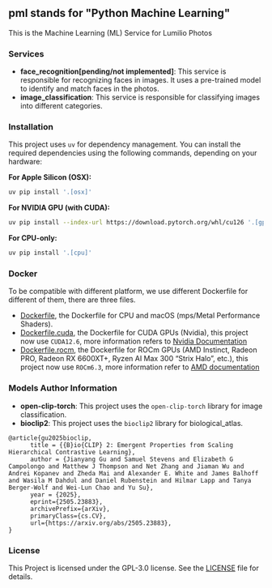 ## pml stands for "Python Machine Learning"
This is the Machine Learning (ML) Service for Lumilio Photos
### Services
- **face_recognition[pending/not implemented]**: This service is responsible for recognizing faces in images.
It uses a pre-trained model to identify and match faces in the photos.
- **image_classification**: This service is responsible for classifying images into different categories.

### Installation

This project uses `uv` for dependency management. You can install the required dependencies using the following commands, depending on your hardware:

**For Apple Silicon (OSX):**
```bash
uv pip install '.[osx]'
```

**For NVIDIA GPU (with CUDA):**
```bash
uv pip install --index-url https://download.pytorch.org/whl/cu126 '.[gpu]'
```

**For CPU-only:**
```bash
uv pip install '.[cpu]'
```

### Docker

To be compatible with different platform, we use different Dockerfile for different of them, there are three files.

- [Dockerfile](./Dockerfile), the Dockerfile for CPU and macOS (mps/Metal Performance Shaders).
- [Dockerfile.cuda](./Dockerfile.cuda), the Dockerfile for CUDA GPUs (Nvidia), this project now use `CUDA12.6`, more information refers to [Nvidia Documentation](https://docs.nvidia.com/deeplearning/cudnn/backend/latest/reference/support-matrix.html)
- [Dockerfile.rocm](./Dockerfile.rocm), the Dockerfile for ROCm GPUs (AMD Instinct, Radeon PRO, Radeon RX 6600XT+, Ryzen AI Max 300 “Strix Halo”, etc.), this project now use `ROCm6.3`, more information refer to [AMD documentation](https://rocm.docs.amd.com/en/latest/compatibility/compatibility-matrix.html)

### Models Author Information
- **open-clip-torch**: This project uses the `open-clip-torch` library for image classification.
- **bioclip2**: This project uses the `bioclip2` library for biological_atlas.
```
@article{gu2025bioclip,
      title = {{B}io{CLIP} 2: Emergent Properties from Scaling Hierarchical Contrastive Learning}, 
      author = {Jianyang Gu and Samuel Stevens and Elizabeth G Campolongo and Matthew J Thompson and Net Zhang and Jiaman Wu and Andrei Kopanev and Zheda Mai and Alexander E. White and James Balhoff and Wasila M Dahdul and Daniel Rubenstein and Hilmar Lapp and Tanya Berger-Wolf and Wei-Lun Chao and Yu Su},
      year = {2025},
      eprint={2505.23883},
      archivePrefix={arXiv},
      primaryClass={cs.CV},
      url={https://arxiv.org/abs/2505.23883},
}
```






### License
This Project is licensed under the GPL-3.0 license. See the [LICENSE](../LICENSE) file for details.
